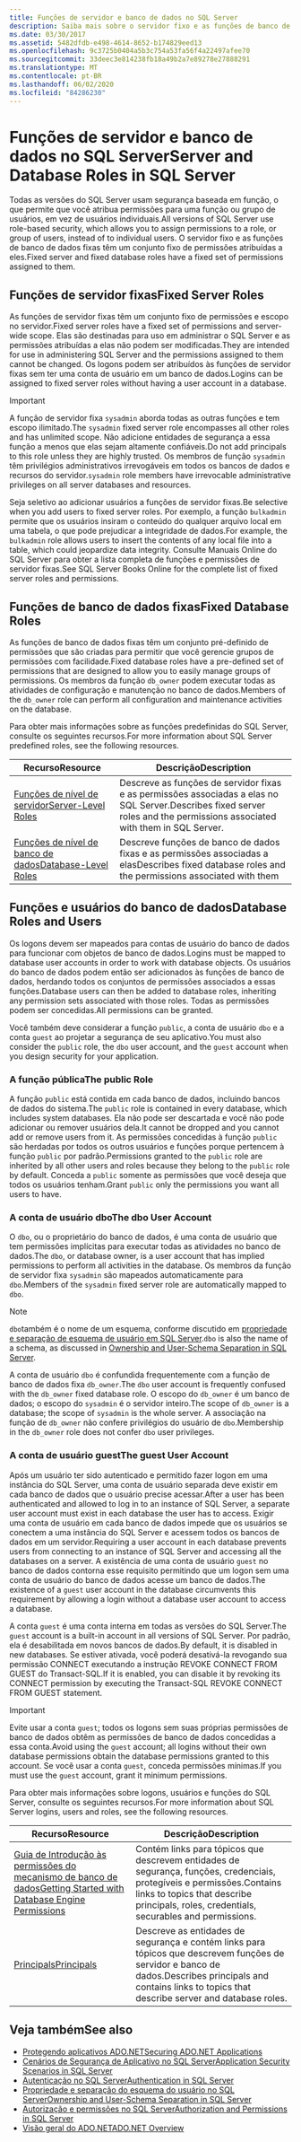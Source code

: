 ```yaml
---
title: Funções de servidor e banco de dados no SQL Server
description: Saiba mais sobre o servidor fixo e as funções de banco de dados fixas, que têm um conjunto fixo de permissões atribuídas a eles. SQL Server usa a segurança baseada em função.
ms.date: 03/30/2017
ms.assetid: 5482dfdb-e498-4614-8652-b174829eed13
ms.openlocfilehash: 9c3725b0404a5b3c754a53fa56f4a22497afee70
ms.sourcegitcommit: 33deec3e814238fb18a49b2a7e89278e27888291
ms.translationtype: MT
ms.contentlocale: pt-BR
ms.lasthandoff: 06/02/2020
ms.locfileid: "84286230"
---
```

# <a name="server-and-database-roles-in-sql-server"></a><span data-ttu-id="69b46-104">Funções de servidor e banco de dados no SQL Server</span><span class="sxs-lookup"><span data-stu-id="69b46-104">Server and Database Roles in SQL Server</span></span>
<span data-ttu-id="69b46-105">Todas as versões do SQL Server usam segurança baseada em função, o que permite que você atribua permissões para uma função ou grupo de usuários, em vez de usuários individuais.</span><span class="sxs-lookup"><span data-stu-id="69b46-105">All versions of SQL Server use role-based security, which allows you to assign permissions to a role, or group of users, instead of to individual users.</span></span> <span data-ttu-id="69b46-106">O servidor fixo e as funções de banco de dados fixas têm um conjunto fixo de permissões atribuídas a eles.</span><span class="sxs-lookup"><span data-stu-id="69b46-106">Fixed server and fixed database roles have a fixed set of permissions assigned to them.</span></span>  
  
## <a name="fixed-server-roles"></a><span data-ttu-id="69b46-107">Funções de servidor fixas</span><span class="sxs-lookup"><span data-stu-id="69b46-107">Fixed Server Roles</span></span>  
 <span data-ttu-id="69b46-108">As funções de servidor fixas têm um conjunto fixo de permissões e escopo no servidor.</span><span class="sxs-lookup"><span data-stu-id="69b46-108">Fixed server roles have a fixed set of permissions and server-wide scope.</span></span> <span data-ttu-id="69b46-109">Elas são destinadas para uso em administrar o SQL Server e as permissões atribuídas a elas não podem ser modificadas.</span><span class="sxs-lookup"><span data-stu-id="69b46-109">They are intended for use in administering SQL Server and the permissions assigned to them cannot be changed.</span></span> <span data-ttu-id="69b46-110">Os logons podem ser atribuídos às funções de servidor fixas sem ter uma conta de usuário em um banco de dados.</span><span class="sxs-lookup"><span data-stu-id="69b46-110">Logins can be assigned to fixed server roles without having a user account in a database.</span></span>  
  
> [!IMPORTANT]
> <span data-ttu-id="69b46-111">A função de servidor fixa `sysadmin` aborda todas as outras funções e tem escopo ilimitado.</span><span class="sxs-lookup"><span data-stu-id="69b46-111">The `sysadmin` fixed server role encompasses all other roles and has unlimited scope.</span></span> <span data-ttu-id="69b46-112">Não adicione entidades de segurança a essa função a menos que elas sejam altamente confiáveis.</span><span class="sxs-lookup"><span data-stu-id="69b46-112">Do not add principals to this role unless they are highly trusted.</span></span> <span data-ttu-id="69b46-113">Os membros de função `sysadmin` têm privilégios administrativos irrevogáveis em todos os bancos de dados e recursos do servidor.</span><span class="sxs-lookup"><span data-stu-id="69b46-113">`sysadmin` role members have irrevocable administrative privileges on all server databases and resources.</span></span>  
  
 <span data-ttu-id="69b46-114">Seja seletivo ao adicionar usuários a funções de servidor fixas.</span><span class="sxs-lookup"><span data-stu-id="69b46-114">Be selective when you add users to fixed server roles.</span></span> <span data-ttu-id="69b46-115">Por exemplo, a função `bulkadmin` permite que os usuários insiram o conteúdo do qualquer arquivo local em uma tabela, o que pode prejudicar a integridade de dados.</span><span class="sxs-lookup"><span data-stu-id="69b46-115">For example, the `bulkadmin` role allows users to insert the contents of any local file into a table, which could jeopardize data integrity.</span></span> <span data-ttu-id="69b46-116">Consulte Manuais Online do SQL Server para obter a lista completa de funções e permissões de servidor fixas.</span><span class="sxs-lookup"><span data-stu-id="69b46-116">See SQL Server Books Online for the complete list of fixed server roles and permissions.</span></span>  
  
## <a name="fixed-database-roles"></a><span data-ttu-id="69b46-117">Funções de banco de dados fixas</span><span class="sxs-lookup"><span data-stu-id="69b46-117">Fixed Database Roles</span></span>  
 <span data-ttu-id="69b46-118">As funções de banco de dados fixas têm um conjunto pré-definido de permissões que são criadas para permitir que você gerencie grupos de permissões com facilidade.</span><span class="sxs-lookup"><span data-stu-id="69b46-118">Fixed database roles have a pre-defined set of permissions that are designed to allow you to easily manage groups of permissions.</span></span> <span data-ttu-id="69b46-119">Os membros da função `db_owner` podem executar todas as atividades de configuração e manutenção no banco de dados.</span><span class="sxs-lookup"><span data-stu-id="69b46-119">Members of the `db_owner` role can perform all configuration and maintenance activities on the database.</span></span>  
  
 <span data-ttu-id="69b46-120">Para obter mais informações sobre as funções predefinidas do SQL Server, consulte os seguintes recursos.</span><span class="sxs-lookup"><span data-stu-id="69b46-120">For more information about SQL Server predefined roles, see the following resources.</span></span>  
  
|<span data-ttu-id="69b46-121">Recurso</span><span class="sxs-lookup"><span data-stu-id="69b46-121">Resource</span></span>|<span data-ttu-id="69b46-122">Descrição</span><span class="sxs-lookup"><span data-stu-id="69b46-122">Description</span></span>|  
|--------------|-----------------|  
|[<span data-ttu-id="69b46-123">Funções de nível de servidor</span><span class="sxs-lookup"><span data-stu-id="69b46-123">Server-Level Roles</span></span>](/sql/relational-databases/security/authentication-access/server-level-roles)|<span data-ttu-id="69b46-124">Descreve as funções de servidor fixas e as permissões associadas a elas no SQL Server.</span><span class="sxs-lookup"><span data-stu-id="69b46-124">Describes fixed server roles and the permissions associated with them in SQL Server.</span></span>|  
|[<span data-ttu-id="69b46-125">Funções de nível de banco de dados</span><span class="sxs-lookup"><span data-stu-id="69b46-125">Database-Level Roles</span></span>](/sql/relational-databases/security/authentication-access/database-level-roles)|<span data-ttu-id="69b46-126">Descreve funções de banco de dados fixas e as permissões associadas a elas</span><span class="sxs-lookup"><span data-stu-id="69b46-126">Describes fixed database roles and the permissions associated with them</span></span>|  
  
## <a name="database-roles-and-users"></a><span data-ttu-id="69b46-127">Funções e usuários do banco de dados</span><span class="sxs-lookup"><span data-stu-id="69b46-127">Database Roles and Users</span></span>  
 <span data-ttu-id="69b46-128">Os logons devem ser mapeados para contas de usuário do banco de dados para funcionar com objetos de banco de dados.</span><span class="sxs-lookup"><span data-stu-id="69b46-128">Logins must be mapped to database user accounts in order to work with database objects.</span></span> <span data-ttu-id="69b46-129">Os usuários do banco de dados podem então ser adicionados às funções de banco de dados, herdando todos os conjuntos de permissões associados a essas funções.</span><span class="sxs-lookup"><span data-stu-id="69b46-129">Database users can then be added to database roles, inheriting any permission sets associated with those roles.</span></span> <span data-ttu-id="69b46-130">Todas as permissões podem ser concedidas.</span><span class="sxs-lookup"><span data-stu-id="69b46-130">All permissions can be granted.</span></span>  
  
 <span data-ttu-id="69b46-131">Você também deve considerar a função `public`, a conta de usuário `dbo` e a conta `guest` ao projetar a segurança de seu aplicativo.</span><span class="sxs-lookup"><span data-stu-id="69b46-131">You must also consider the `public` role, the `dbo` user account, and the `guest` account when you design security for your application.</span></span>  
  
### <a name="the-public-role"></a><span data-ttu-id="69b46-132">A função pública</span><span class="sxs-lookup"><span data-stu-id="69b46-132">The public Role</span></span>  
 <span data-ttu-id="69b46-133">A função `public` está contida em cada banco de dados, incluindo bancos de dados do sistema.</span><span class="sxs-lookup"><span data-stu-id="69b46-133">The `public` role is contained in every database, which includes system databases.</span></span> <span data-ttu-id="69b46-134">Ela não pode ser descartada e você não pode adicionar ou remover usuários dela.</span><span class="sxs-lookup"><span data-stu-id="69b46-134">It cannot be dropped and you cannot add or remove users from it.</span></span> <span data-ttu-id="69b46-135">As permissões concedidas à função `public` são herdadas por todos os outros usuários e funções porque pertencem à função `public` por padrão.</span><span class="sxs-lookup"><span data-stu-id="69b46-135">Permissions granted to the `public` role are inherited by all other users and roles because they belong to the `public` role by default.</span></span> <span data-ttu-id="69b46-136">Conceda a `public` somente as permissões que você deseja que todos os usuários tenham.</span><span class="sxs-lookup"><span data-stu-id="69b46-136">Grant `public` only the permissions you want all users to have.</span></span>  
  
### <a name="the-dbo-user-account"></a><span data-ttu-id="69b46-137">A conta de usuário dbo</span><span class="sxs-lookup"><span data-stu-id="69b46-137">The dbo User Account</span></span>  
 <span data-ttu-id="69b46-138">O `dbo`, ou o proprietário do banco de dados, é uma conta de usuário que tem permissões implícitas para executar todas as atividades no banco de dados.</span><span class="sxs-lookup"><span data-stu-id="69b46-138">The `dbo`, or database owner, is a user account that has implied permissions to perform all activities in the database.</span></span> <span data-ttu-id="69b46-139">Os membros da função de servidor fixa `sysadmin` são mapeados automaticamente para `dbo`.</span><span class="sxs-lookup"><span data-stu-id="69b46-139">Members of the `sysadmin` fixed server role are automatically mapped to `dbo`.</span></span>  
  
> [!NOTE]
> <span data-ttu-id="69b46-140">`dbo`também é o nome de um esquema, conforme discutido em [propriedade e separação de esquema de usuário em SQL Server](ownership-and-user-schema-separation-in-sql-server.md).</span><span class="sxs-lookup"><span data-stu-id="69b46-140">`dbo` is also the name of a schema, as discussed in [Ownership and User-Schema Separation in SQL Server](ownership-and-user-schema-separation-in-sql-server.md).</span></span>  
  
 <span data-ttu-id="69b46-141">A conta de usuário `dbo` é confundida frequentemente com a função de banco de dados fixa `db_owner`.</span><span class="sxs-lookup"><span data-stu-id="69b46-141">The `dbo` user account is frequently confused with the `db_owner` fixed database role.</span></span> <span data-ttu-id="69b46-142">O escopo do `db_owner` é um banco de dados; o escopo do `sysadmin` é o servidor inteiro.</span><span class="sxs-lookup"><span data-stu-id="69b46-142">The scope of `db_owner` is a database; the scope of `sysadmin` is the whole server.</span></span> <span data-ttu-id="69b46-143">A associação na função de `db_owner` não confere privilégios do usuário de `dbo`.</span><span class="sxs-lookup"><span data-stu-id="69b46-143">Membership in the `db_owner` role does not confer `dbo` user privileges.</span></span>  
  
### <a name="the-guest-user-account"></a><span data-ttu-id="69b46-144">A conta de usuário guest</span><span class="sxs-lookup"><span data-stu-id="69b46-144">The guest User Account</span></span>  
 <span data-ttu-id="69b46-145">Após um usuário ter sido autenticado e permitido fazer logon em uma instância do SQL Server, uma conta de usuário separada deve existir em cada banco de dados que o usuário precise acessar.</span><span class="sxs-lookup"><span data-stu-id="69b46-145">After a user has been authenticated and allowed to log in to an instance of SQL Server, a separate user account must exist in each database the user has to access.</span></span> <span data-ttu-id="69b46-146">Exigir uma conta de usuário em cada banco de dados impede que os usuários se conectem a uma instância do SQL Server e acessem todos os bancos de dados em um servidor.</span><span class="sxs-lookup"><span data-stu-id="69b46-146">Requiring a user account in each database prevents users from connecting to an instance of SQL Server and accessing all the databases on a server.</span></span> <span data-ttu-id="69b46-147">A existência de uma conta de usuário `guest` no banco de dados contorna esse requisito permitindo que um logon sem uma conta de usuário do banco de dados acesse um banco de dados.</span><span class="sxs-lookup"><span data-stu-id="69b46-147">The existence of a `guest` user account in the database circumvents this requirement by allowing a login without a database user account to access a database.</span></span>  
  
 <span data-ttu-id="69b46-148">A conta `guest` é uma conta interna em todas as versões do SQL Server.</span><span class="sxs-lookup"><span data-stu-id="69b46-148">The `guest` account is a built-in account in all versions of SQL Server.</span></span> <span data-ttu-id="69b46-149">Por padrão, ela é desabilitada em novos bancos de dados.</span><span class="sxs-lookup"><span data-stu-id="69b46-149">By default, it is disabled in new databases.</span></span> <span data-ttu-id="69b46-150">Se estiver ativada, você poderá desativá-la revogando sua permissão CONNECT executando a instrução REVOKE CONNECT FROM GUEST do Transact-SQL.</span><span class="sxs-lookup"><span data-stu-id="69b46-150">If it is enabled, you can disable it by revoking its CONNECT permission by executing the Transact-SQL REVOKE CONNECT FROM GUEST statement.</span></span>  
  
> [!IMPORTANT]
> <span data-ttu-id="69b46-151">Evite usar a conta `guest`; todos os logons sem suas próprias permissões de banco de dados obtêm as permissões de banco de dados concedidas a essa conta.</span><span class="sxs-lookup"><span data-stu-id="69b46-151">Avoid using the `guest` account; all logins without their own database permissions obtain the database permissions granted to this account.</span></span> <span data-ttu-id="69b46-152">Se você usar a conta `guest`, conceda permissões mínimas.</span><span class="sxs-lookup"><span data-stu-id="69b46-152">If you must use the `guest` account, grant it minimum permissions.</span></span>  
  
 <span data-ttu-id="69b46-153">Para obter mais informações sobre logons, usuários e funções do SQL Server, consulte os seguintes recursos.</span><span class="sxs-lookup"><span data-stu-id="69b46-153">For more information about SQL Server logins, users and roles, see the following resources.</span></span>  
  
|<span data-ttu-id="69b46-154">Recurso</span><span class="sxs-lookup"><span data-stu-id="69b46-154">Resource</span></span>|<span data-ttu-id="69b46-155">Descrição</span><span class="sxs-lookup"><span data-stu-id="69b46-155">Description</span></span>|  
|--------------|-----------------|  
|[<span data-ttu-id="69b46-156">Guia de Introdução às permissões do mecanismo de banco de dados</span><span class="sxs-lookup"><span data-stu-id="69b46-156">Getting Started with Database Engine Permissions</span></span>](/sql/relational-databases/security/authentication-access/getting-started-with-database-engine-permissions)|<span data-ttu-id="69b46-157">Contém links para tópicos que descrevem entidades de segurança, funções, credenciais, protegíveis e permissões.</span><span class="sxs-lookup"><span data-stu-id="69b46-157">Contains links to topics that describe principals, roles, credentials, securables and permissions.</span></span>|  
|[<span data-ttu-id="69b46-158">Principals</span><span class="sxs-lookup"><span data-stu-id="69b46-158">Principals</span></span>](/sql/relational-databases/security/authentication-access/principals-database-engine)|<span data-ttu-id="69b46-159">Descreve as entidades de segurança e contém links para tópicos que descrevem funções de servidor e banco de dados.</span><span class="sxs-lookup"><span data-stu-id="69b46-159">Describes principals and contains links to topics that describe server and database roles.</span></span>|  
  
## <a name="see-also"></a><span data-ttu-id="69b46-160">Veja também</span><span class="sxs-lookup"><span data-stu-id="69b46-160">See also</span></span>

- [<span data-ttu-id="69b46-161">Protegendo aplicativos ADO.NET</span><span class="sxs-lookup"><span data-stu-id="69b46-161">Securing ADO.NET Applications</span></span>](../securing-ado-net-applications.md)
- [<span data-ttu-id="69b46-162">Cenários de Segurança de Aplicativo no SQL Server</span><span class="sxs-lookup"><span data-stu-id="69b46-162">Application Security Scenarios in SQL Server</span></span>](application-security-scenarios-in-sql-server.md)
- [<span data-ttu-id="69b46-163">Autenticação no SQL Server</span><span class="sxs-lookup"><span data-stu-id="69b46-163">Authentication in SQL Server</span></span>](authentication-in-sql-server.md)
- [<span data-ttu-id="69b46-164">Propriedade e separação do esquema do usuário no SQL Server</span><span class="sxs-lookup"><span data-stu-id="69b46-164">Ownership and User-Schema Separation in SQL Server</span></span>](ownership-and-user-schema-separation-in-sql-server.md)
- [<span data-ttu-id="69b46-165">Autorização e permissões no SQL Server</span><span class="sxs-lookup"><span data-stu-id="69b46-165">Authorization and Permissions in SQL Server</span></span>](authorization-and-permissions-in-sql-server.md)
- [<span data-ttu-id="69b46-166">Visão geral do ADO.NET</span><span class="sxs-lookup"><span data-stu-id="69b46-166">ADO.NET Overview</span></span>](../ado-net-overview.md)
